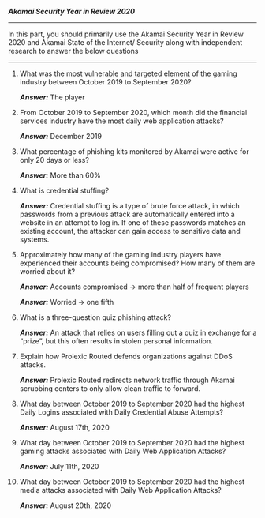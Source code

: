 ***Akamai Security Year in Review 2020***
___
In this part, you should primarily use the Akamai Security Year in Review 2020 and Akamai State of the Internet/ Security along with independent research to answer the below questions
___

1. What was the most vulnerable and targeted element of the gaming industry between October 2019 to September 2020? 

    ***Answer:*** The player

2. From October 2019 to September 2020, which month did the financial services industry have the most daily web application attacks? 

    ***Answer:*** December 2019

3. What percentage of phishing kits monitored by Akamai were active for only 20 days or less? 

    ***Answer:*** More than 60%

4. What is credential stuffing? 

    ***Answer:*** Credential stuffing is a type of brute force attack, in which passwords from a previous attack are automatically entered into a website in an attempt to log in. If one of these passwords matches an existing account, the attacker can gain access to sensitive data and systems. 

5. Approximately how many of the gaming industry players have experienced their accounts being compromised?  How many of them are worried about it?

    ***Answer:*** Accounts compromised → more than half of frequent players
    
    ***Answer:*** Worried → one fifth

6. What is a three-question quiz phishing attack?

    ***Answer:*** An attack that relies on users filling out a quiz in exchange for a “prize”, but this often results in stolen personal information.

7. Explain how Prolexic Routed defends organizations against DDoS attacks.

    ***Answer:*** Prolexic Routed redirects network traffic through Akamai scrubbing centers to only allow clean traffic to forward.

8. What day between October 2019 to September 2020 had the highest Daily Logins associated with Daily Credential Abuse Attempts? 

    ***Answer:*** August 17th, 2020

9. What day between October 2019 to September 2020 had the highest gaming attacks associated with Daily Web Application Attacks? 

    ***Answer:*** July 11th, 2020

10. What day between October 2019 to September 2020 had the highest media attacks associated with Daily Web Application Attacks?

    ***Answer:*** August 20th, 2020



